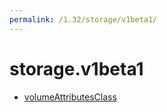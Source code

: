 ```yaml
---
permalink: /1.32/storage/v1beta1/
---
```


# storage.v1beta1



* [volumeAttributesClass](volumeAttributesClass.md)